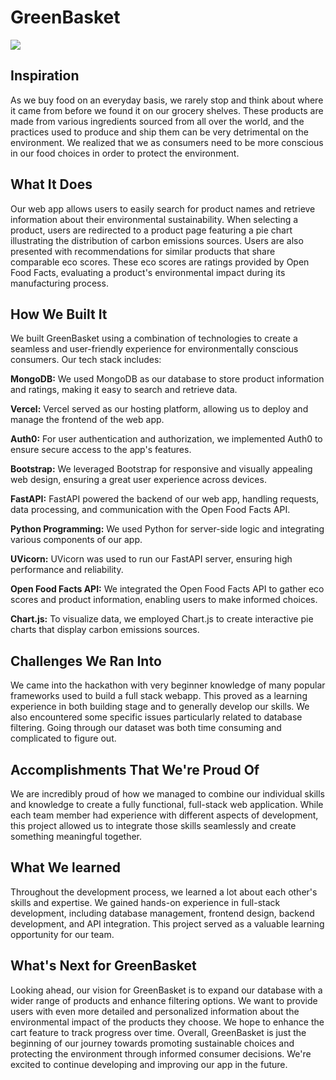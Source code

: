 # GreenBasket

![]([https://github.com/GreenBasket/giphy.gif](https://github.com/22raor/GreenBasket/blob/main/giphy.gif))


## Inspiration
As we buy food on an everyday basis, we rarely stop and think about where it came from before we found it on our grocery shelves. These products are made from various ingredients sourced from all over the world, and the practices used to produce and ship them can be very detrimental on the environment. We realized that we as consumers need to be more conscious in our food choices in order to protect the environment. 
## What It Does
Our web app allows users to easily search for product names and retrieve information about their environmental sustainability. When selecting a product, users are redirected to a product page featuring a pie chart illustrating the distribution of carbon emissions sources. Users are also presented with recommendations for similar products that share comparable eco scores. These eco scores are ratings provided by Open Food Facts, evaluating a product's environmental impact during its manufacturing process.
## How We Built It
We built GreenBasket using a combination of technologies to create a seamless and user-friendly experience for environmentally conscious consumers. Our tech stack includes:

**MongoDB:** We used MongoDB as our database to store product information and ratings, making it easy to search and retrieve data.

**Vercel:** Vercel served as our hosting platform, allowing us to deploy and manage the frontend of the web app.

**Auth0:** For user authentication and authorization, we implemented Auth0 to ensure secure access to the app's features.

**Bootstrap:** We leveraged Bootstrap for responsive and visually appealing web design, ensuring a great user experience across devices.

**FastAPI:** FastAPI powered the backend of our web app, handling requests, data processing, and communication with the Open Food Facts API.

**Python Programming:** We used Python for server-side logic and integrating various components of our app.

**UVicorn:** UVicorn was used to run our FastAPI server, ensuring high performance and reliability.

**Open Food Facts API:** We integrated the Open Food Facts API to gather eco scores and product information, enabling users to make informed choices.

**Chart.js:** To visualize data, we employed Chart.js to create interactive pie charts that display carbon emissions sources.

## Challenges We Ran Into
We came into the hackathon with very beginner knowledge of many popular frameworks used to build a full stack webapp. This proved as a learning experience in both building stage and to generally develop our skills. We also encountered some specific issues particularly related to database filtering. Going through our dataset was both time consuming and complicated to figure out. 
## Accomplishments That We're Proud Of
We are incredibly proud of how we managed to combine our individual skills and knowledge to create a fully functional, full-stack web application. While each team member had experience with different aspects of development, this project allowed us to integrate those skills seamlessly and create something meaningful together.
## What We learned
Throughout the development process, we learned a lot about each other's skills and expertise. We gained hands-on experience in full-stack development, including database management, frontend design, backend development, and API integration. This project served as a valuable learning opportunity for our team.
## What's Next for GreenBasket
Looking ahead, our vision for GreenBasket is to expand our database with a wider range of products and enhance filtering options. We want to provide users with even more detailed and personalized information about the environmental impact of the products they choose. We hope to enhance the cart feature to track progress over time. 
Overall, GreenBasket is just the beginning of our journey towards promoting sustainable choices and protecting the environment through informed consumer decisions. We're excited to continue developing and improving our app in the future.

